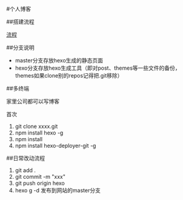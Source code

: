 #个人博客

##搭建流程

[流程](http://crazymilk.github.io/2015/12/28/GitHub-Pages-Hexo%E6%90%AD%E5%BB%BA%E5%8D%9A%E5%AE%A2/)

##分支说明

* master分支存放hexo生成的静态页面
* hexo分支存放hexo生成工具（即对post、themes等一些文件的备份，themes如果clone别的repos记得把.git移除）

##多终端

家里公司都可以写博客

首次

1. git clone xxxx.git
2. npm install hexo -g
3. npm install
4. npm install hexo-deployer-git -g

##日常改动流程

1. git add .
2. git commit -m "xxx"
3. git push origin hexo
4. hexo g -d 发布到网站的master分支